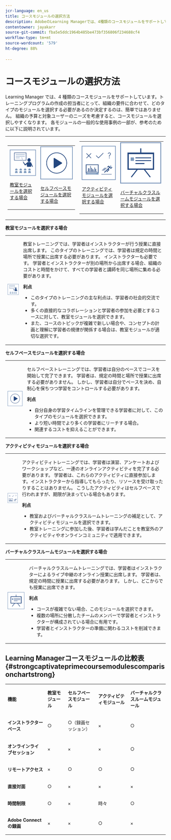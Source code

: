 ```yaml
---
jcr-language: en_us
title: コースモジュールの選択方法
description: AdobeのLearning Managerでは、4種類のコースモジュールをサポートしています。 トレーニングプログラムの作成の担当者にとって、組織の要件に合わせて、どのタイプのモジュールを選択する必要があるのか決定するのは、簡単ではありません。 組織の予算と対象ユーザーのニーズを考慮すると、コースモジュールを選択しやすくなります。 各モジュールの一般的な使用事例の一部が、参考のために以下に説明されています。
contentowner: jayakarr
source-git-commit: fba5e5ddc1964b485be473bf356806f234688cf4
workflow-type: tm+mt
source-wordcount: '579'
ht-degree: 88%

---
```




# コースモジュールの選択方法

Learning Manager では、4 種類のコースモジュールをサポートしています。トレーニングプログラムの作成の担当者にとって、組織の要件に合わせて、どのタイプのモジュールを選択する必要があるのか決定するのは、簡単ではありません。 組織の予算と対象ユーザーのニーズを考慮すると、コースモジュールを選択しやすくなります。 各モジュールの一般的な使用事例の一部が、参考のために以下に説明されています。

<table>
 <tbody>
  <tr>
   <td>
    <table>
     <tbody>
      <tr>
       <td><img src="assets/classroom-module.png">
        <p><a href="how-to-choose-modules.md#main-pars_text_1432182659">教室モジュールを選択する場合</a></p></td>
       <td><img src="assets/self-placed-module.png">
        <p><a href="how-to-choose-modules.md#main-pars_text_735062721">セルフペースモジュールを選択する場合 </a></p></td>
      </tr>
     </tbody>
    </table></td>
   <td>
    <table>
     <tbody>
      <tr>
       <td><img src="assets/activity.png">
        <p><a href="how-to-choose-modules.md#main-pars_text_1900017946">アクティビティモジュールを選択する場合</a></p></td>
       <td><img src="assets/virtual-classroom.png">
        <p><a href="how-to-choose-modules.md#main-pars_text_112651927">バーチャルクラスルームモジュールを選択する場合</a></p></td>
      </tr>
     </tbody>
    </table></td>
  </tr>
 </tbody>
</table>

**教室モジュールを選択する場合**

<table>
 <tbody>
  <tr>
   <td><img src="assets/classroom-module.png"></td>
   <td>
    <p>教室トレーニングでは、学習者はインストラクターが行う授業に直接出席します。 このタイプのトレーニングでは、学習者は規定の時間と場所で授業に出席する必要があります。 インストラクターも必要です。 学習者とインストラクターが別の場所から出席する場合、組織のコストと時間をかけて、すべての学習者と講師を同じ場所に集める必要があります。</p>
    <p><strong>利点</strong></p>
    <ul>
     <li>このタイプのトレーニングの主な利点は、学習者の社会的交流です。 </li>
     <li>多くの直接的なコラボレーションと学習者の参加を必要とするコースに対して、教室モジュールを選択できます。 </li>
     <li>また、コースのトピックが複雑で新しい場合や、コンセプトの計画と理解に学習者の規律が関係する場合は、教室モジュールが適切な選択です。</li>
    </ul></td>
  </tr>
 </tbody>
</table>

**セルフペースモジュールを選択する場合**

<table>
 <tbody>
  <tr>
   <td><img src="assets/self-placed-module.png"></td>
   <td>
    <p>セルフペーストレーニングでは、学習者は自分のペースでコースを開始して完了できます。 学習者は、規定の時間と場所で授業に出席する必要がありません。 しかし、学習者は自分でペースを決め、自制心を保ちつつ学習をコントロールする必要があります。</p>
    <p> </p>
    <p><strong>利点</strong></p>
    <ul>
     <li>自分自身の学習タイムラインを管理できる学習者に対して、このタイプのモジュールを選択できます。 </li>
     <li>より短い時間でより多くの学習者にリーチする場合。 </li>
     <li>関連するコストを抑えることができます。</li>
    </ul></td>
  </tr>
 </tbody>
</table>

**アクティビティモジュールを選択する場合**

<table>
 <tbody>
  <tr>
   <td><img src="assets/activity.png"></td>
   <td>
    <p>アクティビティトレーニングでは、学習者は演習、アンケートおよびワークショップなど、一連のオンラインアクティビティを完了する必要があります。 学習者は、これらのアクティビティに直接参加します。インストラクターから指導してもらったり、リソースを受け取ったりすることはありません。 こうしたアクティビティはセルフペースで行われますが、期限が決まっている場合もあります。</p>
    <p> </p>
    <p><strong>利点</strong></p>
    <ul>
     <li>教室およびバーチャルクラスルームトレーニングの補足として、アクティビティモジュールを選択できます。</li>
     <li>教室トレーニングに参加した後、学習者は学んだことを教室外のアクティビティやオンラインコミュニティで適用できます。</li>
    </ul></td>
  </tr>
 </tbody>
</table>

**バーチャルクラスルームモジュールを選択する場合**

<table>
 <tbody>
  <tr>
   <td><img src="assets/virtual-classroom.png"></td>
   <td>
    <p>バーチャルクラスルームトレーニングでは、学習者はインストラクターによるライブ中継のオンライン授業に出席します。 学習者は、規定の時間に授業に出席する必要があります。 しかし、どこからでも授業に出席できます。</p>
    <p> </p>
    <p> </p>
    <p><strong>利点</strong></p>
    <ul>
     <li>コースが複雑でない場合、このモジュールを選択できます。</li>
     <li>複数の場所に分散したチームのメンバーで学習者とインストラクターが構成されている場合に有用です。 </li>
     <li>学習者とインストラクターの準備に関わるコストを削減できます。</li>
    </ul></td>
  </tr>
 </tbody>
</table>

## Learning Managerコースモジュールの比較表 {#strongcaptivateprimecoursemodulescomparisonchartstrong}

<table>
 <tbody>
  <tr>
   <td>
    <p><strong>機能 </strong></p></td>
   <td>
    <p><strong>教室モジュール</strong></p></td>
   <td>
    <p><strong>セルフペースモジュール</strong><br></p></td>
   <td>
    <p><strong>アクティビティモジュール</strong></p></td>
   <td>
    <p><strong>バーチャルクラスルームモジュール</strong></p></td>
  </tr>
  <tr>
   <td>
    <p><strong>インストラクターベース</strong></p></td>
   <td>
    <p>○</p></td>
   <td>
    <p>○（録画セッション） </p></td>
   <td>
    <p>×</p></td>
   <td>
    <p>○</p></td>
  </tr>
  <tr>
   <td>
    <p><strong>オンラインライブセッション</strong></p></td>
   <td>
    <p>×</p></td>
   <td>
    <p>×</p></td>
   <td>
    <p>×</p></td>
   <td>
    <p>○</p></td>
  </tr>
  <tr>
   <td>
    <p><strong>リモートアクセス</strong></p></td>
   <td>
    <p>×</p></td>
   <td>
    <p>○</p></td>
   <td>
    <p>○</p></td>
   <td>
    <p>○</p></td>
  </tr>
  <tr>
   <td>
    <p><strong>直接対面</strong></p></td>
   <td>
    <p>○</p></td>
   <td>
    <p>×</p></td>
   <td>
    <p>×</p></td>
   <td>
    <p>×</p></td>
  </tr>
  <tr>
   <td>
    <p><strong>時間制限</strong></p></td>
   <td>
    <p>○</p></td>
   <td>
    <p>×</p></td>
   <td>
    <p>時々</p></td>
   <td>
    <p>○</p></td>
  </tr>
  <tr>
   <td>
    <p><strong>Adobe Connect の録画</strong></p></td>
   <td>
    <p>×</p></td>
   <td>
    <p>×</p></td>
   <td>
    <p>○</p></td>
   <td>
    <p>×</p></td>
  </tr>
 </tbody>
</table>
